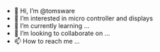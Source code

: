 - 👋 Hi, I’m @tomsware
- 👀 I’m interested in micro controller and displays
- 🌱 I’m currently learning ...
- 💞️ I’m looking to collaborate on ...
- 📫 How to reach me ...

<!---
tomsware/tomsware is a ✨ special ✨ repository because its `README.md` (this file) appears on your GitHub profile.
You can click the Preview link to take a look at your changes.
--->
